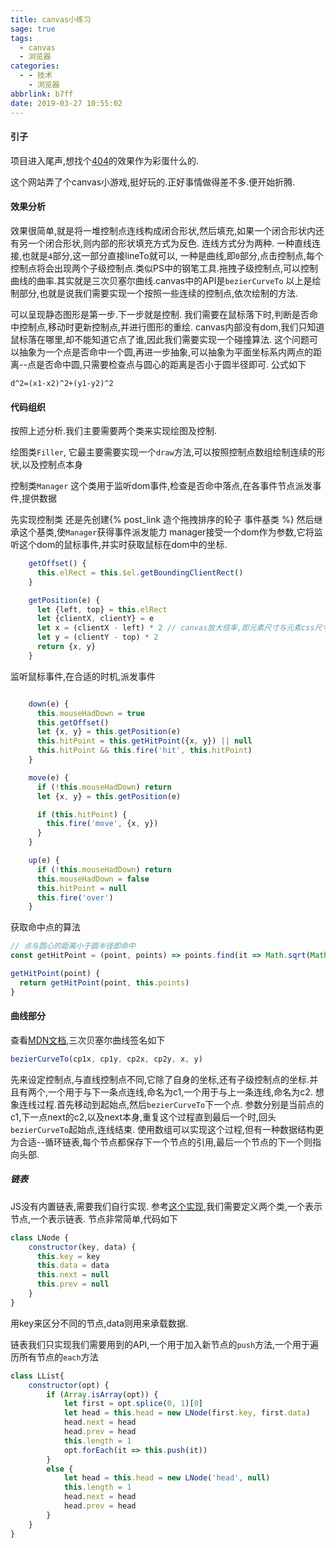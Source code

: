```yaml
---
title: canvas小练习
sage: true
tags:
  - canvas
  - 浏览器
categories:
  - - 技术
    - 浏览器
abbrlink: b7ff
date: 2019-03-27 10:55:02
---
```



<!--less-->
#### 引子
项目进入尾声,想找个[404](https://www.figma.com/404/)的效果作为彩蛋什么的.

这个网站弄了个canvas小游戏,挺好玩的.正好事情做得差不多.便开始折腾.

#### 效果分析
效果很简单,就是将一堆控制点连线构成闭合形状,然后填充,如果一个闭合形状内还有另一个闭合形状,则内部的形状填充方式为反色.
连线方式分为两种.
一种直线连接,也就是`4`部分,这一部分直接lineTo就可以,
一种是曲线,即`0`部分,点击控制点,每个控制点将会出现两个子级控制点.类似PS中的钢笔工具.拖拽子级控制点,可以控制曲线的曲率.其实就是三次贝塞尔曲线.canvas中的API是`bezierCurveTo`
以上是绘制部分,也就是说我们需要实现一个按照一些连续的控制点,依次绘制的方法.

可以呈现静态图形是第一步.下一步就是控制.
我们需要在鼠标落下时,判断是否命中控制点,移动时更新控制点,并进行图形的重绘.
canvas内部没有dom,我们只知道鼠标落在哪里,却不能知道它点了谁,因此我们需要实现一个碰撞算法.
这个问题可以抽象为一个点是否命中一个圆,再进一步抽象,可以抽象为平面坐标系内两点的距离--点是否命中圆,只需要检查点与圆心的距离是否小于圆半径即可.
公式如下
```
d^2=(x1-x2)^2+(y1-y2)^2
```

#### 代码组织
按照上述分析.我们主要需要两个类来实现绘图及控制.

绘图类`Filler`,
它最主要需要实现一个`draw`方法,可以按照控制点数组绘制连续的形状,以及控制点本身

控制类`Manager`
这个类用于监听dom事件,检查是否命中落点,在各事件节点派发事件,提供数据

先实现控制类
还是先创建{% post_link 造个拖拽排序的轮子 事件基类 %}
然后继承这个基类,使`Manager`获得事件派发能力
manager接受一个dom作为参数,它将监听这个dom的鼠标事件,并实时获取鼠标在dom中的坐标.
```javascript
	getOffset() {
	  this.elRect = this.$el.getBoundingClientRect()
	}

	getPosition(e) {
	  let {left, top} = this.elRect
	  let {clientX, clientY} = e
	  let x = (clientX - left) * 2 // canvas放大倍率,即元素尺寸与元素css尺寸的比值
	  let y = (clientY - top) * 2
	  return {x, y}
	}
```
监听鼠标事件,在合适的时机,派发事件
```javascript

	down(e) {
	  this.mouseHadDown = true
	  this.getOffset()
	  let {x, y} = this.getPosition(e)
	  this.hitPoint = this.getHitPoint({x, y}) || null
	  this.hitPoint && this.fire('hit', this.hitPoint)
	}

	move(e) {
	  if (!this.mouseHadDown) return
	  let {x, y} = this.getPosition(e)

	  if (this.hitPoint) {
		this.fire('move', {x, y})
	  }
	}

	up(e) {
	  if (!this.mouseHadDown) return
	  this.mouseHadDown = false
	  this.hitPoint = null
	  this.fire('over')
	}
```
获取命中点的算法
```javascript
// 点与圆心的距离小于圆半径即命中
const getHitPoint = (point, points) => points.find(it => Math.sqrt(Math.pow(it.x - point.x, 2) + Math.pow(it.y - point.y, 2)) < it.r)

getHitPoint(point) {
  return getHitPoint(point, this.points)
}
```


#### 曲线部分
查看[MDN文档](https://developer.mozilla.org/zh-CN/docs/Web/API/Canvas_API/Tutorial/Drawing_shapes),三次贝塞尔曲线签名如下
```javascript
bezierCurveTo(cp1x, cp1y, cp2x, cp2y, x, y)
```
先来设定控制点,与直线控制点不同,它除了自身的坐标,还有子级控制点的坐标.并且有两个,一个用于与下一条点连线,命名为c1,一个用于与上一条连线,命名为c2.
想象连线过程.首先移动到起始点,然后`bezierCurveTo`下一个点.
参数分别是当前点的c1,下一点next的c2,以及next本身,重复这个过程直到最后一个时,回头`bezierCurveTo`起始点,连线结束.
使用数组可以实现这个过程,但有一种数据结构更为合适--循环链表,每个节点都保存下一个节点的引用,最后一个节点的下一个则指向头部.

##### 链表
JS没有内置链表,需要我们自行实现.
参考[这个实现](https://juejin.im/entry/59cb70995188256aa423b680),我们需要定义两个类,一个表示节点,一个表示链表.
节点非常简单,代码如下
```javascript
class LNode {
    constructor(key, data) {
      this.key = key
      this.data = data
      this.next = null
      this.prev = null
    }
}
```
用key来区分不同的节点,data则用来承载数据.

链表我们只实现我们需要用到的API,一个用于加入新节点的`push`方法,一个用于遍历所有节点的`each`方法
```javascript
class LList{
    constructor(opt) {
        if (Array.isArray(opt)) {
            let first = opt.splice(0, 1)[0]
            let head = this.head = new LNode(first.key, first.data)
            head.next = head
            head.prev = head
            this.length = 1
            opt.forEach(it => this.push(it))
        }
        else {
            let head = this.head = new LNode('head', null)
            this.length = 1
            head.next = head
            head.prev = head
        }
    }
}
```




